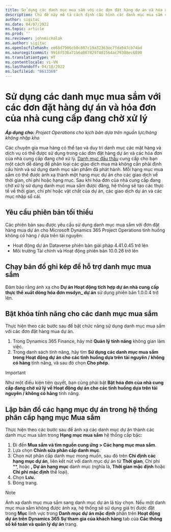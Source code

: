 ```yaml
---
title: Sử dụng các danh mục mua sắm với các đơn đặt hàng dự án và hóa đơn của nhà cung cấp đang chờ xử lý
description: Chủ đề này mô tả cách định cấu hình các danh mục mua sắm có thể được sử dụng với các đơn đặt hàng mua dự án và hóa đơn của nhà cung cấp đang chờ xử lý.
author: sigitac
ms.date: 04/07/2022
ms.topic: article
ms.prod: ''
ms.reviewer: johnmichalak
ms.author: sigitac
ms.openlocfilehash: ee68d7906cb0c887c19a32363ec7fda547cb74bd
ms.sourcegitcommit: 9916f536a71b6a0078297402564ac79308ec6890
ms.translationtype: HT
ms.contentlocale: vi-VN
ms.lasthandoff: 04/18/2022
ms.locfileid: "8613369"
---
```

# <a name="use-procurement-categories-with-project-purchase-orders-and-pending-vendor-invoices"></a>Sử dụng các danh mục mua sắm với các đơn đặt hàng dự án và hóa đơn của nhà cung cấp đang chờ xử lý

_**Áp dụng cho:** Project Operations cho kịch bản dựa trên nguồn lực/hàng không nhập kho_

Các chuyên gia mua hàng có thể tạo và duy trì danh mục các mặt hàng và dịch vụ có thể được sử dụng trong các đơn đặt hàng dự án và các hóa đơn của nhà cung cấp đang chờ xử lý. [Danh mục đấu thầu](/dynamics365/supply-chain/procurement/procurement-catalogs) cung cấp cho bạn một cách dễ dàng để phân loại các giao dịch mua mà không cần phải định cấu hình và sử dụng danh mục sản phẩm đã phát hành. Mỗi hạng mục mua sắm có thể được ánh xạ thành một hạng mục dự án cho các giao dịch về thời gian, chi phí hoặc hạng mục. Sau khi hóa đơn của nhà cung cấp đang chờ xử lý sử dụng danh mục mua sắm được đăng, hệ thống sẽ tạo các thực tế về thời gian, chi phí hoặc vật chất của dự án, các giao dịch dự án và các mục nhập sổ cái.

## <a name="minimum-version-requirements"></a>Yêu cầu phiên bản tối thiểu

Các phiên bản sau được yêu cầu sử dụng danh mục mua sắm với đơn đặt hàng mua dự án cho Microsoft Dynamics 365 Project Operations tình huống không có hàng / dựa trên tài nguyên:

- Hoạt động dự án Dataverse phiên bản giải pháp 4.41.0.45 trở lên
- Môi trường Tài chính và Hoạt động phiên bản 10.0.26 trở lên

## <a name="run-dual-write-maps-for-procurement-category-support"></a>Chạy bản đồ ghi kép để hỗ trợ danh mục mua sắm

Đảm bảo rằng ánh xạ cho **Dự án Hoạt động tích hợp dự án nhà cung cấp thực thể xuất dòng hóa đơn msdyn\_ dự án** sử dụng phiên bản 1.0.0.4 trở lên.

## <a name="enable-the-feature-key-for-procurement-categories"></a>Bật khóa tính năng cho các danh mục mua sắm

Thực hiện theo các bước sau để bật chức năng sử dụng danh mục mua sắm với các đơn đặt hàng mua dự án.

1. Trong Dynamics 365 Finance, hãy mở **Quản lý tính năng** không gian làm việc.
1. Trong danh sách tính năng, hãy tìm **Sử dụng các danh mục mua sắm trong Hoạt động dự án cho các tình huống dựa trên tài nguyên / không có hàng** tính năng, và sau đó chọn **Cho phép**.

> [!IMPORTANT]
> Như một điều kiện tiên quyết, bạn cũng phải bật **Bật hóa đơn của nhà cung cấp đang chờ xử lý về Hoạt động dự án cho các tình huống dựa trên tài nguyên / không có hàng** tính năng.

## <a name="map-project-categories-in-the-procurement-category-hierarchy"></a>Lập bản đồ các hạng mục dự án trong hệ thống phân cấp hạng mục Mua sắm

Thực hiện theo các bước sau để ánh xạ các danh mục dự án thành các danh mục mua sắm trong **Hạng mục mua sắm** hệ thống cấp bậc:

1. Đi đến **Mua sắm và tìm nguồn cung ứng \> Các hạng mục mua sắm**.
1. Lựa chọn **Chỉnh sửa phân cấp danh mục**.
1. Chọn nút phân cấp danh mục mong muốn, sau đó trên **Chỉ định các hạng mục dự án**, liên kết nút với danh mục dự án từ **Thời gian**, Chi phí **, hoặc **, Dự án hạng mục** danh mục (nghĩa là, **Thời gian mặc định** hoặc **Chi phí mặc định** thể loại).
1. Chọn **Lưu.**
1. Đóng trang.

> [!NOTE]
> Ánh xạ danh mục mua sắm sang danh mục dự án là tùy chọn. Nếu một danh mục mua sắm không được ánh xạ, hệ thống sẽ sử dụng giá trị được đặt trong **Mục** lĩnh vực trong **Danh mục dự án mặc định** phần trên **Hoạt động dự án trên Dynamics 365 Sự tham gia của khách hàng** tab của **Các thông số kế toán và quản lý dự án** trang.
